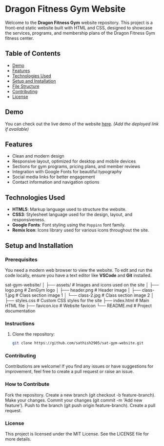 # Dragon Fitness Gym Website

Welcome to the **Dragon Fitness Gym** website repository. This project is a front-end static website built with HTML and CSS, designed to showcase the services, programs, and membership plans of the Dragon Fitness Gym fitness center.

## Table of Contents
- [Demo](#demo)
- [Features](#features)
- [Technologies Used](#technologies-used)
- [Setup and Installation](#setup-and-installation)
- [File Structure](#file-structure)
- [Contributing](#contributing)
- [License](#license)

## Demo
You can check out the live demo of the website [here](#https://sathish2905.github.io/sat-gym-website/). *(Add the deployed link if available)*

## Features
- Clean and modern design
- Responsive layout, optimized for desktop and mobile devices
- Sections for gym programs, pricing plans, and member reviews
- Integration with Google Fonts for beautiful typography
- Social media links for better engagement
- Contact information and navigation options

## Technologies Used
- **HTML5**: Markup language used to structure the website.
- **CSS3**: Stylesheet language used for the design, layout, and responsiveness.
- **Google Fonts**: Font styling using the `Poppins` font family.
- **Remix Icon**: Icons library used for various icons throughout the site.

## Setup and Installation

### Prerequisites
You need a modern web browser to view the website. To edit and run the code locally, ensure you have a text editor like **VSCode** and **Git** installed.

sat-gym-website/
│
├── assets/           # Images and icons used on the site
│   ├── logo.png      # ZenGym logo
│   ├── header.png    # Header image
│   ├── class-1.jpg   # Class section image 1
│   └── class-2.jpg   # Class section image 2
│
├── styles.css        # Custom CSS styles for the site
├── index.html        # Main HTML file
├── favicon.ico       # Website favicon
└── README.md         # Project documentation


### Instructions
1. Clone the repository:
   ```bash
   git clone https://github.com/sathish2905/sat-gym-website.git


### Contributing
Contributions are welcome! If you find any issues or have suggestions for improvement, feel free to create a pull request or raise an issue.

### How to Contribute
Fork the repository.
Create a new branch (git checkout -b feature-branch).
Make your changes.
Commit your changes (git commit -m 'Add new feature').
Push to the branch (git push origin feature-branch).
Create a pull request.

### License
This project is licensed under the MIT License. See the LICENSE file for more details.

